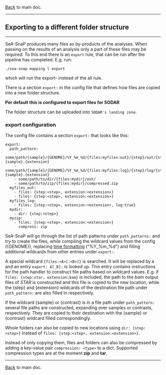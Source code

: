 [Back](../README.md) to main doc.

---

Exporting to a different folder structure
-----------------------------------------

---

SeA-SnaP produces many files as by-products of the analyses.
When passing on the results of an analysis only a part of these files may be required.
To this end there is an `export` rule, that can be run after the pipeline has completed.
E.g. run:

```
./sea-snap mapping l export
```

which will run the export- instead of the all rule.

There is a section `export:` in the config file that defines how files are copied into a new folder structure.

**Per default this is configured to export files for SODAR**

The folder structure can be uploaded into `SODAR's landing zone`.

### export configuration

The config file contains a section `export:` that looks like this:

```
export:
  path_pattern:
    - some/path/{sample}/{GENOME}/%Y_%m_%d/{files:myfiles:out}/{step}/out/{step}.{sample}.{extension}
    - some/path/{sample}/{GENOME}/%Y_%m_%d/{files:myfiles:log}/{step}/log/{step}.{sample}.{extension}
    - some/path/to/dir/{files:mydir}/out/
    - some/path/to/zip/{files:mydir}/compressed.zip
  myfiles_out:
    - files: {step:<step>, extension:<extension>}
    - files: {step:<step>, extension:<extension>}
  myfiles_log:
    - files: {step:<step>, extension:<extension>, log:true}
  mydir:
    - dir: {step:<step>}
  myzip:
    - files: {step:<step>, extension:<extension>}
      compress: zip
```

SeA-SnaP will go through the list of path patterns under `path_patterns:` and try to create the files, while compiling the wildcard values from the config ({GENOME}), replacing [time formatting](https://docs.python.org/3/library/time.md#time.strftime) ("%Y_%m_%d") and filling additional wildcards from other entries under `export:`.

A special wildcard `{files:<A>[:<B>]}` is searched. It will be replaced by `A` and an entry `export: A[_B]:` is looked up. This entry contains instructions for the path handler to construct file paths based on wildcard values. E.g. if `files: {step:star, extension:bam}` is included, the path to the *bam* output files of *STAR* is constructed and this file is copied to the new location, while the {step} and {extension} wildcards of the destination file path under `path_pattern:` are also filled in respectively.

If the wildcard {sample} or {contrast} is in a file path under `path_pattern:` several file paths are constructed, expanding over samples or contrasts, respectively. They are copied to their destination with the {sample} or {contrast} wildcard filled correspondingly.

Whole folders can also be copied to new locations using `dir: {step:<step>}` instead of `files: {step:<step>, extension:<extension>}`.

Instead of only copying them, files and folders can also be compressed by adding a key-value pair `compression: <type>` to a dict.
Supported compression types are at the moment **zip** and **tar**.

---

[Back](../README.md) to main doc.